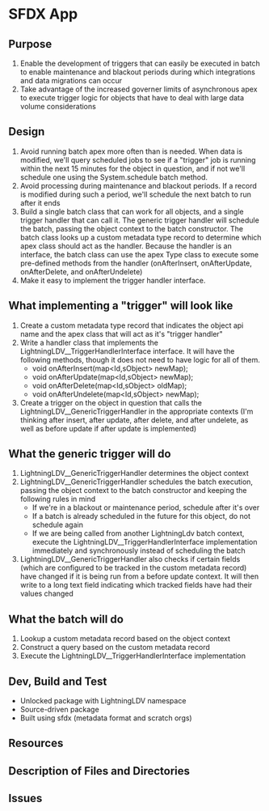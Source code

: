 # SFDX  App

## Purpose
1. Enable the development of triggers that can easily be executed in batch to enable maintenance and blackout periods during which integrations and data migrations can occur
2. Take advantage of the increased governer limits of asynchronous apex to execute trigger logic for objects that have to deal with large data volume considerations

## Design
1. Avoid running batch apex more often than is needed. When data is modified, we'll query scheduled jobs to see if a "trigger" job is running within the next 15 minutes for the object in question, and if not we'll schedule one using the System.schedule batch method.
2. Avoid processing during maintenance and blackout periods. If a record is modified during such a period, we'll schedule the next batch to run after it ends
3. Build a single batch class that can work for all objects, and a single trigger handler that can call it. The generic trigger handler will schedule the batch, passing the object context to the batch constructor. The batch class looks up a custom metadata type record to determine which apex class should act as the handler. Because the handler is an interface, the batch class can use the apex Type class to execute some pre-defined methods from the handler (onAfterInsert, onAfterUpdate, onAfterDelete, and onAfterUndelete)
4. Make it easy to implement the trigger handler interface.

## What implementing a "trigger" will look like
1. Create a custom metadata type record that indicates the object api name and the apex class that will act as it's "trigger handler"
2. Write a handler class that implements the LightningLDV__TriggerHandlerInterface interface. It will have the following methods, though it does not need to have logic for all of them.
    * void onAfterInsert(map<Id,sObject> newMap);
    * void onAfterUpdate(map<Id,sObject> newMap);
    * void onAfterDelete(map<Id,sObject> oldMap);
    * void onAfterUndelete(map<Id,sObject> newMap);
3. Create a trigger on the object in question that calls the LightningLDV__GenericTriggerHandler in the appropriate contexts (I'm thinking after insert, after update, after delete, and after undelete, as well as before update if after update is implemented)


## What the generic trigger will do
1. LightningLDV__GenericTriggerHandler determines the object context
2. LightningLDV__GenericTriggerHandler schedules the batch execution, passing the object context to the batch constructor and keeping the following rules in mind
    * If we're in a blackout or maintenance period, schedule after it's over
    * If a batch is already scheduled in the future for this object, do not schedule again
    * If we are being called from another LightningLdv batch context, execute the LightningLDV__TriggerHandlerInterface implementation immediately and synchronously instead of scheduling the batch
3. LightningLDV__GenericTriggerHandler also checks if certain fields (which are configured to be tracked in the custom metadata record) have changed if it is being run from a before update context. It will then write to a long text field indicating which tracked fields have had their values changed


## What the batch will do
1. Lookup a custom metadata record based on the object context
2. Construct a query based on the custom metadata record
3. Execute the LightningLDV__TriggerHandlerInterface implementation

## Dev, Build and Test
* Unlocked package with LightningLDV namespace
* Source-driven package
* Built using sfdx (metadata format and scratch orgs)

## Resources


## Description of Files and Directories


## Issues


